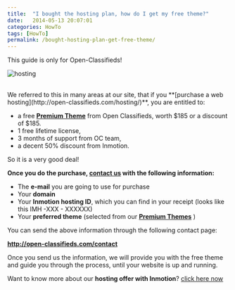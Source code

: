 ```yaml
---
title:  "I bought the hosting plan, how do I get my free theme?"
date:   2014-05-13 20:07:01
categories: HowTo
tags: [HowTo]
permalink: /bought-hosting-plan-get-free-theme/
---
```

<div class="alert alert-warning">
<strong><i class="glyphicon glyphicon-warning-sign"></i> </strong> This guide is only for Open-Classifieds!
</div>

![hosting](http://open-classifieds.com/wp-content/uploads/2014/05/hosting-1024x524.png)

<br>
We referred to this in many areas at our site, that if you **[purchase a web hosting](http://open-classifieds.com/hosting/)**, you are entitled to:

* a free **[Premium Theme](http://open-classifieds.com/market/)** from Open Classifieds, worth $185 or a discount of $185.
* 1 free lifetime license,
* 3 months of support from OC team,
* a decent 50% discount from Inmotion.

So it is a very good deal! 

**Once you do the purchase, [contact us](http://open-classifieds.com/contact/) with the following information:**

- The **e-mail** you are going to use for purchase 
- Your **domain** 
- Your **Inmotion hosting ID**, which you can find in your receipt (looks like this IMH -XXX - XXXXXX) 
- Your **preferred theme** (selected from our **[Premium Themes](http://open-classifieds.com/market/)** ) 

You can send the above information through the following contact page: 

**<http://open-classifieds.com/contact>**

Once you send us the information, we will provide you with the free theme and guide you through the process, until your website is up and running. 

Want to know more about our **hosting offer with Inmotion**? [click here now](http://open-classifieds.com/hosting/)


